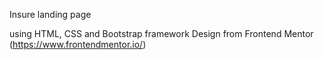 Insure landing page

using HTML, CSS and Bootstrap framework
Design from Frontend Mentor (https://www.frontendmentor.io/)